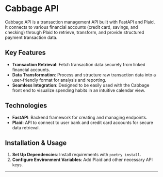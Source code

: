 # Cabbage API

Cabbage API is a transaction management API built with FastAPI and Plaid. It connects to various financial accounts (credit card, savings, and checking) through Plaid to retrieve, transform, and provide structured payment transaction data.

## Key Features

- **Transaction Retrieval**: Fetch transaction data securely from linked financial accounts.
- **Data Transformation**: Process and structure raw transaction data into a user-friendly format for analysis and reporting.
- **Seamless Integration**: Designed to be easily used with the Cabbage front end to visualize spending habits in an intuitive calendar view.

## Technologies

- **FastAPI**: Backend framework for creating and managing endpoints.
- **Plaid**: API to connect to user bank and credit card accounts for secure data retrieval.

## Installation & Usage

1. **Set Up Dependencies**: Install requirements with `poetry install`.
2. **Configure Environment Variables**: Add Plaid and other necessary API keys.

---